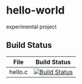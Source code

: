 # hello-world
experimental project

## Build Status

File|Build Status
---|---
hello.c|[![Build Status](https://travis-ci.com/CarefulWu/hello-world.svg?branch=master)](https://travis-ci.com/CarefulWu/hello-world)
